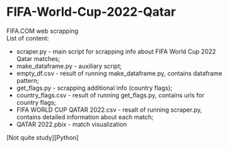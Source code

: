 # FIFA-World-Cup-2022-Qatar  
FIFA.COM web scrapping   
List of content:    
+ scraper.py - main script for scrapping info about FIFA World Cup 2022 Qatar matches;  
+ make_dataframe.py - auxiliary script;  
+ empty_df.csv -  result of running  make_dataframe.py, contains dataframe pattern;  
+ get_flags.py - scrapping additional info (country flags);  
+ country_flags.csv - result of running get_flags.py, contains urls for country flags;  
+ FIFA WORLD CUP QATAR 2022.csv  - resalt of running scraper.py, contains detailed information about each match;  
+ QATAR 2022.pbix - match visualization  


[Not quite study][Python]
